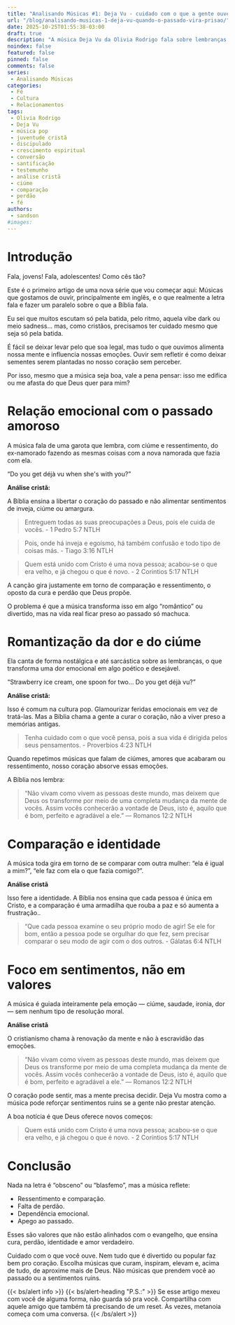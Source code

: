 ```yaml
---
title: "Analisando Músicas #1: Deja Vu - cuidado com o que a gente ouve"
url: "/blog/analisando-musicas-1-deja-vu-quando-o-passado-vira-prisao/"
date: 2025-10-25T01:55:38-03:00
draft: true
description: "A música Deja Vu da Olivia Rodrigo fala sobre lembranças e ciúmes. Mas será que o que ouvimos pode afetar nosso coração? Vamos comparar com a Bíblia."
noindex: false
featured: false
pinned: false
comments: false
series:
 - Analisando Músicas
categories:
 - Fé
 - Cultura
 - Relacionamentos
tags:
 - Olivia Rodrigo
 - Deja Vu
 - música pop
 - juventude cristã
 - discipulado
 - crescimento espiritual
 - conversão
 - santificação
 - testemunho
 - análise cristã
 - ciúme
 - comparação
 - perdão
 - fé
authors:
 - sandson
#images:
---
```

# Introdução

Fala, jovens!
Fala, adolescentes!
Como cês tão?

Este é o primeiro artigo de uma nova série que vou começar aqui: Músicas que gostamos de ouvir, principalmente em inglês, e o que realmente a letra fala e fazer um paralelo sobre o que a Bíblia fala.

Eu sei que muitos escutam só pela batida, pelo ritmo, aquela vibe dark ou meio sadness… mas, como cristãos, precisamos ter cuidado mesmo que seja só pela batida.

É fácil se deixar levar pelo que soa legal, mas tudo o que ouvimos alimenta nossa mente e influencia nossas emoções. Ouvir sem refletir é como deixar sementes serem plantadas no nosso coração sem perceber. 

Por isso, mesmo que a música seja boa, vale a pena pensar: isso me edifica ou me afasta do que Deus quer para mim?

# Relação emocional com o passado amoroso

A música fala de uma garota que lembra, com ciúme e ressentimento, do ex-namorado fazendo as mesmas coisas com a nova namorada que fazia com ela.

“Do you get déjà vu when she's with you?”

**Análise cristã:**

A Bíblia ensina a libertar o coração do passado e não alimentar sentimentos de inveja, ciúme ou amargura.

> Entreguem todas as suas preocupações a Deus, pois ele cuida de vocês. - 1 Pedro 5:7 NTLH

> Pois, onde há inveja e egoísmo, há também confusão e todo tipo de coisas más. - Tiago 3:16 NTLH

> Quem está unido com Cristo é uma nova pessoa; acabou-se o que era velho, e já chegou o que é novo. - 2 Corintios 5:17 NTLH

A canção gira justamente em torno de comparação e ressentimento, o oposto da cura e perdão que Deus propõe.

O problema é que a música transforma isso em algo “romântico” ou divertido, mas na vida real ficar preso ao passado só machuca.

# Romantização da dor e do ciúme

Ela canta de forma nostálgica e até sarcástica sobre as lembranças, o que transforma uma dor emocional em algo poético e desejável.

“Strawberry ice cream, one spoon for two… Do you get déjà vu?”

**Análise cristã:**

Isso é comum na cultura pop. Glamourizar feridas emocionais em vez de tratá-las.
Mas a Bíblia chama a gente a curar o coração, não a viver preso a memórias antigas.

> Tenha cuidado com o que você pensa, pois a sua vida é dirigida pelos seus pensamentos. - Proverbios 4:23 NTLH

Quando repetimos músicas que falam de ciúmes, amores que acabaram ou ressentimento, nosso coração absorve essas emoções.

A Bíblia nos lembra:

> “Não vivam como vivem as pessoas deste mundo, mas deixem que Deus os transforme por meio de uma completa mudança da mente de vocês. Assim vocês conhecerão a vontade de Deus, isto é, aquilo que é bom, perfeito e agradável a ele.” — Romanos 12:2 NTLH

# Comparação e identidade

A música toda gira em torno de se comparar com outra mulher: “ela é igual a mim?”, “ele faz com ela o que fazia comigo?”.

**Análise cristã**

Isso fere a identidade. A Bíblia nos ensina que cada pessoa é única em Cristo, e a comparação é uma armadilha que rouba a paz e só aumenta a frustração..

> “Que cada pessoa examine o seu próprio modo de agir! Se ele for bom, então a pessoa pode se orgulhar do que fez, sem precisar comparar o seu modo de agir com o dos outros. - Gálatas 6:4 NTLH

# Foco em sentimentos, não em valores

A música é guiada inteiramente pela emoção — ciúme, saudade, ironia, dor — sem nenhum tipo de resolução moral.

**Análise cristã**

O cristianismo chama à renovação da mente e não à escravidão das emoções.

> “Não vivam como vivem as pessoas deste mundo, mas deixem que Deus os transforme por meio de uma completa mudança da mente de vocês. Assim vocês conhecerão a vontade de Deus, isto é, aquilo que é bom, perfeito e agradável a ele.” — Romanos 12:2 NTLH

O coração pode sentir, mas a mente precisa decidir. Deja Vu mostra como a música pode reforçar sentimentos ruins se a gente não prestar atenção.

A boa notícia é que Deus oferece novos começos:

> Quem está unido com Cristo é uma nova pessoa; acabou-se o que era velho, e já chegou o que é novo. - 2 Corintios 5:17 NTLH

# Conclusão

Nada na letra é “obsceno” ou “blasfemo”, mas a música reflete:

- Ressentimento e comparação.
- Falta de perdão.
- Dependência emocional.
- Apego ao passado.

Esses são valores que não estão alinhados com o evangelho, que ensina cura, perdão, identidade e amor verdadeiro.

Cuidado com o que você ouve. Nem tudo que é divertido ou popular faz bem pro coração. Escolha músicas que curam, inspiram, elevam e, acima de tudo, de aproxime mais de Deus. Não músicas que prendem você ao passado ou a sentimentos ruins.

{{< bs/alert info >}}
{{< bs/alert-heading "P.S.:" >}}
Se esse artigo mexeu com você de alguma forma, não guarda só pra você. Compartilha com aquele amigo que também tá precisando de um reset. Às vezes, metanoia começa com uma conversa.
{{< /bs/alert >}}
